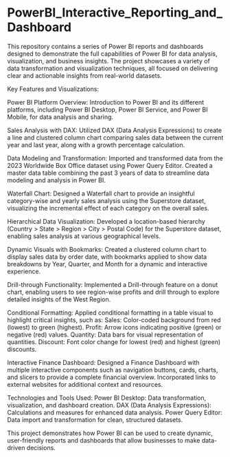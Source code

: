 # PowerBI_Interactive_Reporting_and_Dashboard
This repository contains a series of Power BI reports and dashboards designed to demonstrate the full capabilities of Power BI for data analysis, visualization, and business insights. The project showcases a variety of data transformation and visualization techniques, all focused on delivering clear and actionable insights from real-world datasets.

Key Features and Visualizations:

Power BI Platform Overview:
Introduction to Power BI and its different platforms, including Power BI Desktop, Power BI Service, and Power BI Mobile, for data analysis and sharing.

Sales Analysis with DAX:
Utilized DAX (Data Analysis Expressions) to create a line and clustered column chart comparing sales data between the current year and last year, along with a growth percentage calculation.

Data Modeling and Transformation:
Imported and transformed data from the 2023 Worldwide Box Office dataset using Power Query Editor.
Created a master data table combining the past 3 years of data to streamline data modeling and analysis in Power BI.

Waterfall Chart:
Designed a Waterfall chart to provide an insightful category-wise and yearly sales analysis using the Superstore dataset, visualizing the incremental effect of each category on the overall sales.

Hierarchical Data Visualization:
Developed a location-based hierarchy (Country > State > Region > City > Postal Code) for the Superstore dataset, enabling sales analysis at various geographical levels.

Dynamic Visuals with Bookmarks:
Created a clustered column chart to display sales data by order date, with bookmarks applied to show data breakdowns by Year, Quarter, and Month for a dynamic and interactive experience.

Drill-through Functionality:
Implemented a Drill-through feature on a donut chart, enabling users to see region-wise profits and drill through to explore detailed insights of the West Region.

Conditional Formatting:
  Applied conditional formatting in a table visual to highlight critical insights, such as:
  Sales: Color-coded background from red (lowest) to green (highest).
  Profit: Arrow icons indicating positive (green) or negative (red) values.
  Quantity: Data bars for visual representation of quantities.
  Discount: Font color change for lowest (red) and highest (green) discounts.

Interactive Finance Dashboard:
Designed a Finance Dashboard with multiple interactive components such as navigation buttons, cards, charts, and slicers to provide a complete financial overview.
Incorporated links to external websites for additional context and resources.

Technologies and Tools Used:
Power BI Desktop: Data transformation, visualization, and dashboard creation.
DAX (Data Analysis Expressions): Calculations and measures for enhanced data analysis.
Power Query Editor: Data import and transformation for clean, structured datasets.

This project demonstrates how Power BI can be used to create dynamic, user-friendly reports and dashboards that allow businesses to make data-driven decisions.


